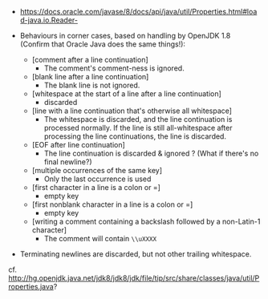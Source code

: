 - <https://docs.oracle.com/javase/8/docs/api/java/util/Properties.html#load-java.io.Reader->

- Behaviours in corner cases, based on handling by OpenJDK 1.8 (Confirm that
  Oracle Java does the same things!):

    - [comment after a line continuation]
        - The comment's comment-ness is ignored.
    - [blank line after a line continuation]
        - The blank line is not ignored.
    - [whitespace at the start of a line after a line continuation]
        - discarded
    - [line with a line continuation that's otherwise all whitespace]
        - The whitespace is discarded, and the line continuation is processed
          normally.  If the line is still all-whitespace after processing the
          line continuations, the line is discarded.
    - [EOF after line continuation]
        - The line continuation is discarded & ignored ?  (What if there's no
          final newline?)
    - [multiple occurrences of the same key]
        - Only the last occurrence is used
    - [first character in a line is a colon or =]
        - empty key
    - [first nonblank character in a line is a colon or =]
        - empty key
    - [writing a comment containing a backslash followed by a non-Latin-1
      character]
        - The comment will contain `\\uXXXX`

- Terminating newlines are discarded, but not other trailing whitespace.

cf. <http://hg.openjdk.java.net/jdk8/jdk8/jdk/file/tip/src/share/classes/java/util/Properties.java>?
